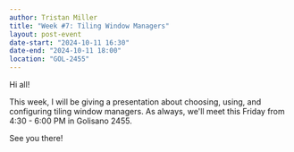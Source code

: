 ```yaml
---
author: Tristan Miller
title: "Week #7: Tiling Window Managers"
layout: post-event
date-start: "2024-10-11 16:30"
date-end: "2024-10-11 18:00"
location: "GOL-2455"
---
```


Hi all!

This week, I will be giving a presentation about choosing, using, and configuring tiling window managers. As always, we'll meet this Friday from 4:30 - 6:00 PM in Golisano 2455.

See you there!

